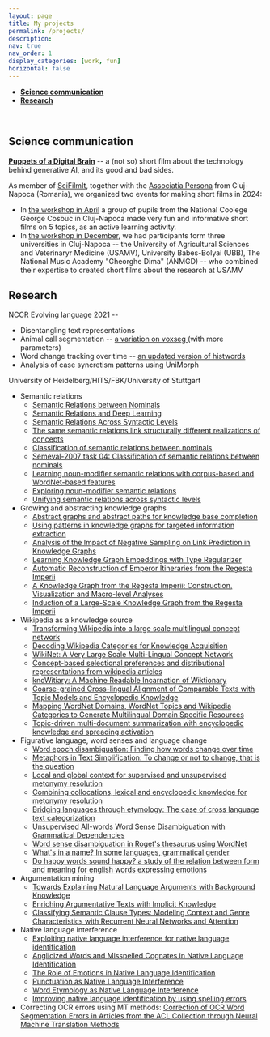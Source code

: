 ```yaml
---
layout: page
title: My projects
permalink: /projects/
description: 
nav: true
nav_order: 1
display_categories: [work, fun]
horizontal: false
---
```


<ul>
  <li><a href="#SciComm"><b>Science communication</b></a></li>
  <li><a href="#research"><b>Research</b></a></li>
</ul>
<br />

<a id="SciComm"></a>
## Science communication

<b><a href="">Puppets of a Digital Brain</a></b> -- a (not so) short film about the technology behind generative AI, and its good and bad sides.

As member of <a href="https://scifilmit.com/">SciFilmIt</a>, together with the <a href="http://clujshorts.ro/persona-association/">Associatia Persona</a> from Cluj-Napoca (Romania), we organized two events for making short films in 2024:
<ul>
<li>In <a href="https://scifilmit.com/cluj-napoca-2024/">the workshop in April</a> a group of pupils from the National Coolege George Cosbuc in Cluj-Napoca made very fun and informative short films on 5 topics, as an active learning activity.</li>
<li>In <a href="https://scifilmit.com/cluj-napoca-december-2024/">the workshop in December</a>, we had participants form three universities in Cluj-Napoca -- the University of Agricultural Sciences and Veterinaryr Medicine (USAMV), University Babes-Bolyai (UBB), The National Music Academy "Gheorghe Dima" (ANMGD) -- who combined their expertise to created short films about the research at USAMV</li>
</ul>

<a id="research"></a>
## Research

NCCR Evolving language 2021 --
<ul>
  <li>Disentangling text representations </li>
  <li>Animal call segmentation -- <a href="https://github.com/vivinastase/voxseg"> a variation on voxseg </a> (with more parameters)</li>
  <li>Word change tracking over time -- <a href="https://github.com/vivinastase/histwords">an updated version of histwords</a> </li>
  <li>Analysis of case syncretism patterns using UniMorph</li>
</ul> 

University of Heidelberg/HITS/FBK/University of Stuttgart
<ul>
  <li> Semantic relations
    <ul>
       <li> <a href="https://www.morganclaypool.com/doi/abs/10.2200/S01078ED2V01Y202002HLT049">Semantic Relations between Nominals</a> </li>
       <li> <a href="https://arxiv.org/pdf/2009.05426">Semantic Relations and Deep Learning</a> </li>
       <li> <a href="/homepage/assets/pdf/ViviNastase_PhDThesis.pdf">Semantic Relations Across Syntactic Levels</a> </li>            
       <li> <a href="https://journals.colorado.edu/index.php/lilt/article/download/1207/1049/">The same semantic relations link structurally different realizations of concepts</a> </li>
       <li> <a href="https://link.springer.com/article/10.1007/s10579-009-9083-2">Classification of semantic relations between nominals</a> </li>
       <li> <a href="https://aclanthology.org/S07-1003/">Semeval-2007 task 04: Classification of semantic relations between nominals</a> </li>
       <li> <a href="https://www.aaai.org/Papers/AAAI/2006/AAAI06-124.pdf">Learning noun-modifier semantic relations with corpus-based and WordNet-based features</a> </li>      
       <li> <a href="https://www.researchgate.net/profile/Stan-Szpakowicz-2/publication/243773375_Exploring_noun-modifier_semantic_relations/links/57435fa608aea45ee84d0f82/Exploring-noun-modifier-semantic-relations.pdf">Exploring noun-modifier semantic relations</a> </li>      
       <li> <a href="https://www.cl.uni-heidelberg.de/~nastase/publications/Papers/NastaseSzpakowiczRANLP01.pdf">Unifying semantic relations across syntactic levels</a> </li>      
    </ul>
  </li>
  <li>Growing and abstracting knowledge graphs
     <ul>
       <li> <a href="https://aclanthology.org/S19-1016/">Abstract graphs and abstract paths for knowledge base completion</a></li>
       <li> <a href="https://www.cl.uni-heidelberg.de/~nastase/publications/Papers/kbcom2018_targeted-IE.pdf">Using patterns in knowledge graphs for targeted information extraction</a>
       <li> <a href="https://arxiv.org/pdf/1708.06816">Analysis of the Impact of Negative Sampling on Link Prediction in Knowledge Graphs</a> </li>
       <li> <a href="https://dl.acm.org/doi/pdf/10.1145/3148011.3154466">Learning Knowledge Graph Embeddings with Type Regularizer</a> </li>
       <li> <a href="https://dl.acm.org/doi/pdf/10.1145/3322905.3322921">Automatic Reconstruction of Emperor Itineraries from the Regesta Imperii</a> </li>
       <li> <a href="https://www.cl.uni-heidelberg.de/~nastase/publications/Papers/EADH2018_visualizing-regesta-imperii.pdf">A Knowledge Graph from the Regesta Imperii: Construction, Visualization and Macro-level Analyses</a> </li>
       <li> <a href="https://aclanthology.org/W18-4518/">Induction of a Large-Scale Knowledge Graph from the Regesta Imperii</a> </li>
    </ul>
  </li>
    <li>Wikipedia as a knowledge source
     <ul>
       <li> <a href="https://www.sciencedirect.com/science/article/pii/S0004370212000781/pdf?md5=670eb96937727ca140e88956fab8a547&pid=1-s2.0-S0004370212000781-main.pdf&_valck=1">Transforming Wikipedia into a large scale multilingual concept network</a> </li>
       <li> <a href="https://www.aaai.org/Papers/AAAI/2008/AAAI08-193.pdf">Decoding Wikipedia Categories for Knowledge Acquisition</a> </li>
       <li> <a href="https://aclanthology.org/L10-1422/">WikiNet: A Very Large Scale Multi-Lingual Concept Network</a> </li>
       <li> <a href="https://aclanthology.org/L12-1164/">Concept-based selectional preferences and distributional representations from wikipedia articles</a> </li>
       <li> <a href="https://www.cl.uni-heidelberg.de/~nastase/publications/Papers/cicling_2015.pdf">knoWitiary: A Machine Readable Incarnation of Wiktionary</a> </li>
       <li> <a href="https://arxiv.org/pdf/1411.7820">Coarse-grained Cross-lingual Alignment of Comparable Texts with Topic Models and Encyclopedic Knowledge</a> </li>
       <li> <a href="http://www.lrec-conf.org/proceedings/lrec2014/pdf/122_Paper.pdf">Mapping WordNet Domains, WordNet Topics and Wikipedia Categories to Generate Multilingual Domain Specific Resources</a> </li>
       <li> <a href="https://aclanthology.org/D08-1080/">Topic-driven multi-document summarization with encyclopedic knowledge and spreading activation</a> </li>
    </ul>
  </li>
  <li> Figurative language, word senses and language change
    <ul>
       <li> <a href="https://aclanthology.org/P12-2051/">Word epoch disambiguation: Finding how words change over time</a> </li>
       <li> <a href="https://aclanthology.org/W19-4444/">Metaphors in Text Simplification: To change or not to change, that is the question</a> </li>
       <li> <a href="https://aclanthology.org/D12-1017/">Local and global context for supervised and unsupervised metonymy resolution</a> </li>
       <li> <a href="https://aclanthology.org/D09-1095/">Combining collocations, lexical and encyclopedic knowledge for metonymy resolution</a> </li>
       <li> <a href="https://aclanthology.org/P13-1064/">Bridging languages through etymology: The case of cross language text categorization</a> </li>
       <li> <a href="https://aclanthology.org/I08-2105/">Unsupervised All-words Word Sense Disambiguation with Grammatical Dependencies</a> </li>
       <li> <a href="https://www.cl.uni-heidelberg.de/~nastase/publications/Papers/wordnet-roget.pdf">Word sense disambiguation in Roget's thesaurus using WordNet</a> </li>
       <li> <a href="https://aclanthology.org/D09-1142/">What's in a name? In some languages, grammatical gender</a> </li>
       <li> <a href="http://lml.bas.bg/ranlp2007/DOCS/RANLP2007.pdf#page=419">Do happy words sound happy? a study of the relation between form and meaning for english words expressing emotions</a> </li>      
    </ul>   
  </li>  

  <li>Argumentation mining
     <ul>
       <li> <a href="http://www.cs.toronto.edu/pub/gh/Hulpus-etal-Semex-2019.pdf">Towards Explaining Natural Language Arguments with Background Knowledge</a> </li>
       <li> <a href="https://www.cl.uni-heidelberg.de/~nastase/publications/Papers/nldb2017_impl-knowledge.pdf">Enriching Argumentative Texts with Implicit Knowledge</a> </li>
       <li> <a href="https://aclanthology.org/S17-1027/">Classifying Semantic Clause Types: Modeling Context and Genre Characteristics with Recurrent Neural Networks and Attention</a> </li>
    </ul>
  </li>
  <li>Native language interference
     <ul>
       <li> <a href="https://www.cambridge.org/core/services/aop-cambridge-core/content/view/CC9D972D63829C5D7DC38D0A867EF910/S1351324920000595a.pdf/exploiting_native_language_interference_for_native_language_identification.pdf">Exploiting native language interference for native language identification</a> </li>
       <li> <a href="https://aclanthology.org/W19-4429/">Anglicized Words and Misspelled Cognates in Native Language Identification</a> </li>
       <li> <a href="https://aclanthology.org/W18-6218/">The Role of Emotions in Native Language Identification</a> </li>
       <li> <a href="https://aclanthology.org/C18-1293/">Punctuation as Native Language Interference</a> </li>
       <li> <a href="https://aclanthology.org/D17-1286/">Word Etymology as Native Language Interference </a> </li>
       <li> <a href="https://aclanthology.org/P17-2086/">Improving native language identification by using spelling errors</a> </li>
    </ul>
  </li>
  <li>Correcting OCR errors using MT methods: <a href="https://aclanthology.org/L18-1113/">Correction of OCR Word Segmentation Errors in Articles from the ACL Collection through Neural Machine Translation Methods</a>  </li>
</ul>
